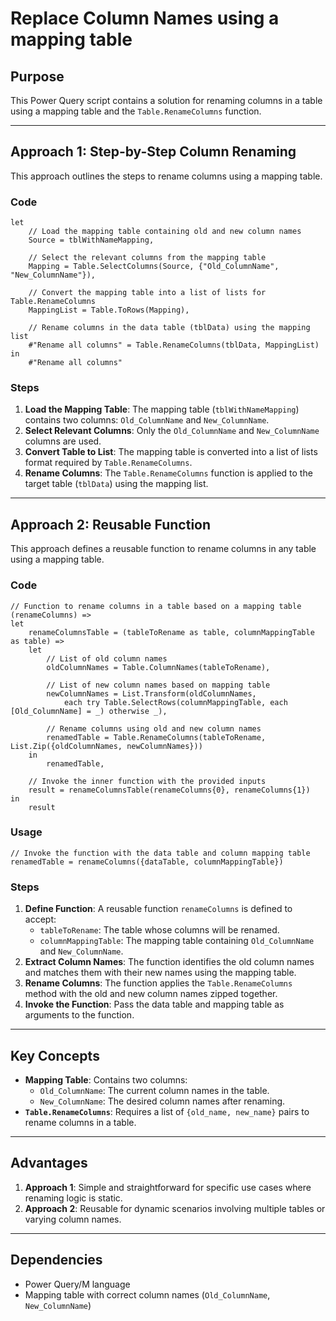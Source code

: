 
# Replace Column Names using a mapping table

## Purpose
This Power Query script contains a solution for renaming columns in a table using a mapping table and the `Table.RenameColumns` function.

---

## Approach 1: Step-by-Step Column Renaming

This approach outlines the steps to rename columns using a mapping table.

### Code
```powerquery
let
    // Load the mapping table containing old and new column names
    Source = tblWithNameMapping,
    
    // Select the relevant columns from the mapping table
    Mapping = Table.SelectColumns(Source, {"Old_ColumnName", "New_ColumnName"}),
    
    // Convert the mapping table into a list of lists for Table.RenameColumns
    MappingList = Table.ToRows(Mapping),
    
    // Rename columns in the data table (tblData) using the mapping list
    #"Rename all columns" = Table.RenameColumns(tblData, MappingList)
in
    #"Rename all columns"
```

### Steps
1. **Load the Mapping Table**: The mapping table (`tblWithNameMapping`) contains two columns: `Old_ColumnName` and `New_ColumnName`.
2. **Select Relevant Columns**: Only the `Old_ColumnName` and `New_ColumnName` columns are used.
3. **Convert Table to List**: The mapping table is converted into a list of lists format required by `Table.RenameColumns`.
4. **Rename Columns**: The `Table.RenameColumns` function is applied to the target table (`tblData`) using the mapping list.

---

## Approach 2: Reusable Function

This approach defines a reusable function to rename columns in any table using a mapping table.

### Code
```powerquery
// Function to rename columns in a table based on a mapping table
(renameColumns) =>
let
    renameColumnsTable = (tableToRename as table, columnMappingTable as table) =>
    let
        // List of old column names
        oldColumnNames = Table.ColumnNames(tableToRename),
        
        // List of new column names based on mapping table
        newColumnNames = List.Transform(oldColumnNames, 
            each try Table.SelectRows(columnMappingTable, each [Old_ColumnName] = _) otherwise _),
        
        // Rename columns using old and new column names
        renamedTable = Table.RenameColumns(tableToRename, List.Zip({oldColumnNames, newColumnNames}))
    in
        renamedTable,

    // Invoke the inner function with the provided inputs
    result = renameColumnsTable(renameColumns{0}, renameColumns{1})
in
    result
```

### Usage
```powerquery
// Invoke the function with the data table and column mapping table
renamedTable = renameColumns({dataTable, columnMappingTable})
```

### Steps
1. **Define Function**: A reusable function `renameColumns` is defined to accept:
   - `tableToRename`: The table whose columns will be renamed.
   - `columnMappingTable`: The mapping table containing `Old_ColumnName` and `New_ColumnName`.
2. **Extract Column Names**: The function identifies the old column names and matches them with their new names using the mapping table.
3. **Rename Columns**: The function applies the `Table.RenameColumns` method with the old and new column names zipped together.
4. **Invoke the Function**: Pass the data table and mapping table as arguments to the function.

---

## Key Concepts
- **Mapping Table**: Contains two columns:
  - `Old_ColumnName`: The current column names in the table.
  - `New_ColumnName`: The desired column names after renaming.
- **`Table.RenameColumns`**: Requires a list of `{old_name, new_name}` pairs to rename columns in a table.

---

## Advantages
1. **Approach 1**: Simple and straightforward for specific use cases where renaming logic is static.
2. **Approach 2**: Reusable for dynamic scenarios involving multiple tables or varying column names.

---

## Dependencies
- Power Query/M language
- Mapping table with correct column names (`Old_ColumnName`, `New_ColumnName`)
